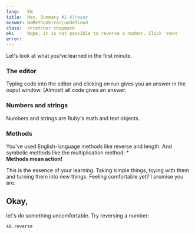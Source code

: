 ```yaml
---
lang:   EN
title:  Hey, Summary #1 Already
answer: NoMethodError|undefined
class:  stretcher chapmark
ok:     Nope, it is not possible to reverse a number. Click 'next'
error:  
---
```


Let's look at what you've learned in the first minute.

### The editor
Typing code into the editor and clicking on run gives you an answer in the ouput window.
(Almost) all code gives an answer.

### Numbers and strings
Numbers and strings are Ruby's math and text objects.

### Methods
You've used English-language methods like reverse and length. And symbolic methods like the
multiplication method: \*  
__Methods mean action!__

This is the essence of your learning. Taking simple things, toying with them and turning them into
new things. Feeling comfortable yet? I promise you are.

## Okay,
let's do something uncomfortable. Try reversing a number:

    40.reverse
